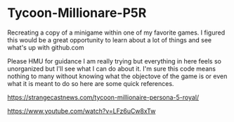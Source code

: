 # Tycoon-Millionare-P5R
Recreating a copy of a minigame within one of my favorite games. I figured this would be a great opportunity to learn about a lot of things and see what's up with github.com

Please HMU for guidance I am really trying but everything in here feels so unorganized but I'll see what I can do about it. I'm sure this code means nothing to many without knowing what the objectove of the game is or even what it is meant to do so here are some quick references.

https://strangecastnews.com/tycoon-millionaire-persona-5-royal/

https://www.youtube.com/watch?v=LFz6uCw8xTw
